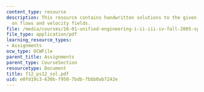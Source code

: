 ```yaml
---
content_type: resource
description: This resource contains handwritten solutions to the given problem set
  on flows and velocity fields.
file: /media/courses/16-01-unified-engineering-i-ii-iii-iv-fall-2005-spring-2006/e0fd19c3630bf9507bdbfbbb0ab7242e_f12_ps12_sol.pdf
file_type: application/pdf
learning_resource_types:
- Assignments
ocw_type: OCWFile
parent_title: Assignments
parent_type: CourseSection
resourcetype: Document
title: f12_ps12_sol.pdf
uid: e0fd19c3-630b-f950-7bdb-fbbb0ab7242e
---
```


